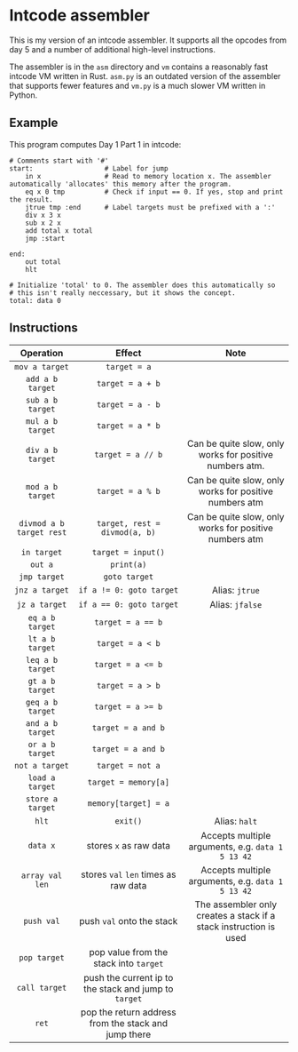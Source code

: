 # Intcode assembler

This is my version of an intcode assembler. It supports all the opcodes from day 5
and a number of additional high-level instructions.

The assembler is in the `asm` directory and `vm` contains a reasonably fast
intcode VM written in Rust. `asm.py` is an outdated version of the assembler
that supports fewer features and `vm.py` is a much slower VM written in Python.

## Example

This program computes Day 1 Part 1 in intcode:

```
# Comments start with '#'
start:                  # Label for jump
    in x                # Read to memory location x. The assembler automatically 'allocates' this memory after the program.
    eq x 0 tmp          # Check if input == 0. If yes, stop and print the result.
    jtrue tmp :end      # Label targets must be prefixed with a ':'
    div x 3 x
    sub x 2 x
    add total x total
    jmp :start

end:
    out total
    hlt

# Initialize 'total' to 0. The assembler does this automatically so
# this isn't really neccessary, but it shows the concept.
total: data 0
```

## Instructions

|        Operation         |                        Effect                         |                               Note                                |
| :----------------------: | :---------------------------------------------------: | :---------------------------------------------------------------: |
|      `mov a target`      |                     `target = a`                      |                                                                   |
|     `add a b target`     |                   `target = a + b`                    |                                                                   |
|     `sub a b target`     |                   `target = a - b`                    |                                                                   |
|     `mul a b target`     |                   `target = a * b`                    |                                                                   |
|     `div a b target`     |                   `target = a // b`                   |      Can be quite slow, only works for positive numbers atm.      |
|     `mod a b target`     |                   `target = a % b`                    |      Can be quite slow, only works for positive numbers atm       |
| `divmod a b target rest` |             `target, rest = divmod(a, b)`             |      Can be quite slow, only works for positive numbers atm       |
|       `in target`        |                  `target = input()`                   |                                                                   |
|         `out a`          |                      `print(a)`                       |                                                                   |
|       `jmp target`       |                     `goto target`                     |                                                                   |
|      `jnz a target`      |               `if a != 0: goto target`                |                          Alias: `jtrue`                           |
|      `jz a target`       |               `if a == 0: goto target`                |                          Alias: `jfalse`                          |
|     `eq a b target`      |                   `target = a == b`                   |                                                                   |
|     `lt a b target`      |                   `target = a < b`                    |                                                                   |
|     `leq a b target`     |                   `target = a <= b`                   |                                                                   |
|     `gt a b target`      |                   `target = a > b`                    |                                                                   |
|     `geq a b target`     |                   `target = a >= b`                   |                                                                   |
|     `and a b target`     |                  `target = a and b`                   |                                                                   |
|     `or a b target`      |                  `target = a and b`                   |                                                                   |
|      `not a target`      |                   `target = not a`                    |                                                                   |
|     `load a target`      |                 `target = memory[a]`                  |                                                                   |
|     `store a target`     |                 `memory[target] = a`                  |                                                                   |
|          `hlt`           |                       `exit()`                        |                           Alias: `halt`                           |
|         `data x`         |                stores `x` as raw data                 |         Accepts multiple arguments, e.g. `data 1 5 13 42`         |
|     `array val len`      |         stores `val` `len` times as raw data          |         Accepts multiple arguments, e.g. `data 1 5 13 42`         |
|        `push val`        |               push `val` onto the stack               | The assembler only creates a stack if a stack instruction is used |
|       `pop target`       |        pop value from the stack into `target`         |                                                                   |
|      `call target`       | push the current ip to the stack and jump to `target` |                                                                   |
|          `ret`           | pop the return address from the stack and jump there  |                                                                   |
